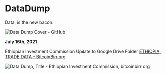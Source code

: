 # DataDump

Data, is the new bacon.

![Data Dump Cover - GitHub](https://user-images.githubusercontent.com/87287532/126027186-25f91ce0-6e74-4a4f-9aa3-d6ebe006b6f3.jpg)

**July 16th, 2021**

Ethiopian Investment Commission
Update to Google Drive Folder [ETHIOPIA, TRADE DATA - BitcoinBirr.org](https://drive.google.com/drive/folders/11YWPBih7augv9BwYLM6uQzNF_V1RN5Dt?usp=sharing)

![Data Dump, Title - Ethiopian Investment Commission, bitcoinbirr org](https://user-images.githubusercontent.com/87287532/126027506-3bb10e0b-ddb0-435d-89a0-7b344ddebd98.jpg)

